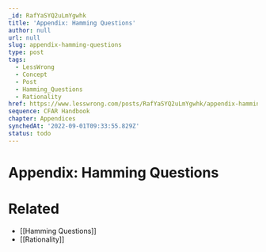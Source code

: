 ```yaml
---
_id: RafYaSYQ2uLmYgwhk
title: 'Appendix: Hamming Questions'
author: null
url: null
slug: appendix-hamming-questions
type: post
tags:
  - LessWrong
  - Concept
  - Post
  - Hamming_Questions
  - Rationality
href: https://www.lesswrong.com/posts/RafYaSYQ2uLmYgwhk/appendix-hamming-questions
sequence: CFAR Handbook
chapter: Appendices
synchedAt: '2022-09-01T09:33:55.829Z'
status: todo
---
```


# Appendix: Hamming Questions


# Related

- [[Hamming Questions]]
- [[Rationality]]
